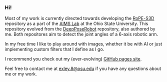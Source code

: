 ### Hi!

Most of my work is currently directed towards developing the [RoPE-S3D](https://github.com/OSU-AIMS/RoPE-S3D) repository as a part of the [AIMS Lab](https://github.com/OSU-AIMS) at the Ohio State University. This repository evolved from the [DeepPoseRobot](https://github.com/OSU-AIMS/DeepPoseRobot) repository, also authored by me. 
Both repositores aim to detect the joint angles of a 6-axis robotic arm.

In my free time I like to play around with images, whether it be with AI or just implementing custom filters that I define as I go.

I recommend you check out my (ever-evolving) [GitHub pages site](https://adamexley.github.io).


Feel free to contact me at [exley.8@osu.edu](mailto:exley.8@osu.edu) if you have any questions about me or my work.


<!--
**AdamExley/AdamExley** is a ✨ _special_ ✨ repository because its `README.md` (this file) appears on your GitHub profile.

Here are some ideas to get you started:

- 🔭 I’m currently working on ...
- 🌱 I’m currently learning ...
- 👯 I’m looking to collaborate on ...
- 🤔 I’m looking for help with ...
- 💬 Ask me about ...
- 📫 How to reach me: ...
- 😄 Pronouns: ...
- ⚡ Fun fact: ...
-->
